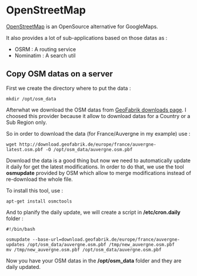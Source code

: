 # OpenStreetMap

[OpenStreetMap](https://www.openstreetmap.org) is an OpenSource alternative for GoogleMaps.

It also provides a lot of sub-applications based on those datas as :

- OSRM : A routing service
- Nominatim : A search util

## Copy OSM datas on a server

First we create the directory where to put the data : 
```
mkdir /opt/osm_data
```

Afterwhat we download the OSM datas from [GeoFabrik downloads page](http://download.geofabrik.de/). 
I choosed this provider because it allow to download datas for a Country or a Sub Region only.

So in order to download the data (for France/Auvergne in my example) use : 
```
wget http://download.geofabrik.de/europe/france/auvergne-latest.osm.pbf -O /opt/osm_data/auvergne.osm.pbf
```

Download the data is a good thing but now we need to automatically update it daily for get the latest modifications.
In order to do that, we use the tool **osmupdate** provided by OSM which allow to merge modifications instead of re-download the whole file.

To install this tool, use :
```
apt-get install osmctools
```

And to planify the daily update, we will create a script in **/etc/cron.daily** folder : 
```
#!/bin/bash

osmupdate --base-url=download.geofabrik.de/europe/france/auvergne-updates /opt/osm_data/auvergne.osm.pbf /tmp/new_auvergne.osm.pbf
mv /tmp/new_auvergne.osm.pbf /opt/osm_data/auvergne.osm.pbf
```

Now you have your OSM datas in the **/opt/osm_data** folder and they are daily updated.
